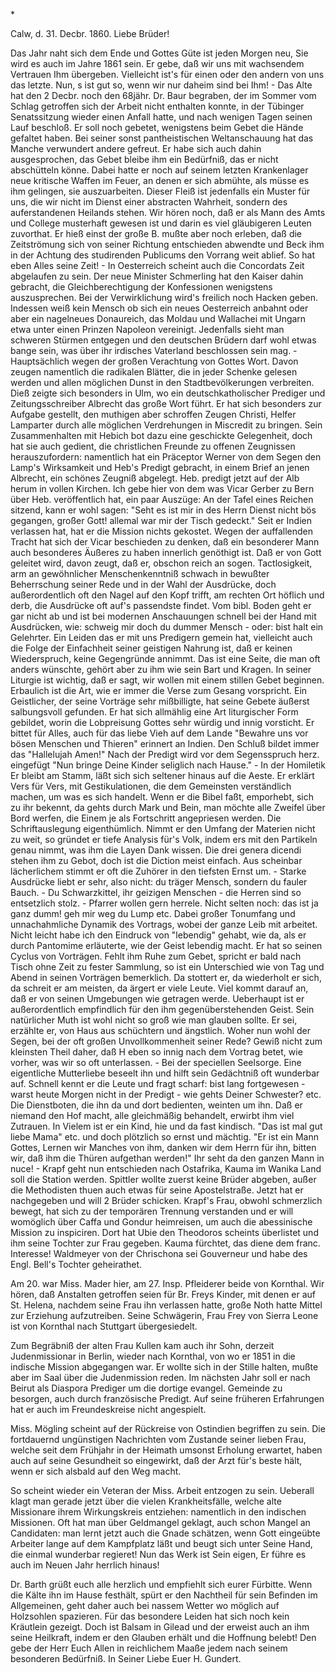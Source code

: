 <Ueber Hebich>*

 Calw, d. 31. Decbr. 1860.
Liebe Brüder!

Das Jahr naht sich dem Ende und Gottes Güte ist jeden Morgen neu, Sie wird es auch im Jahre 1861 sein. Er gebe, daß wir uns mit wachsendem Vertrauen Ihm übergeben. Vielleicht ist's für einen oder den andern von uns das letzte. Nun, s ist gut so, wenn wir nur daheim sind bei Ihm! - Das Alte hat den 2 Decbr. noch den 68jähr. Dr. Baur begraben, der im Sommer vom Schlag getroffen sich der Arbeit nicht enthalten konnte, in der Tübinger Senatssitzung wieder einen Anfall hatte, und nach wenigen Tagen seinen Lauf beschloß. Er soll noch gebetet, wenigstens beim Gebet die Hände gefaltet haben. Bei seiner sonst pantheistischen Weltanschauung hat das Manche verwundert andere gefreut. Er habe sich auch dahin ausgesprochen, das Gebet bleibe ihm ein Bedürfniß, das er nicht abschütteln könne. Dabei hatte er noch auf seinem letzten Krankenlager neue kritische Waffen im Feuer, an denen er sich abmühte, als müsse es ihm gelingen, sie auszuarbeiten. Dieser Fleiß ist jedenfalls ein Muster für uns, die wir nicht im Dienst einer abstracten Wahrheit, sondern des auferstandenen Heilands stehen. Wir hören noch, daß er als Mann des Amts und College musterhaft gewesen ist und darin es viel gläubigeren Leuten zuvorthat. Er hieß einst der große B. mußte aber noch erleben, daß die Zeitströmung sich von seiner Richtung entschieden abwendte und Beck ihm in der Achtung des studirenden Publicums den Vorrang weit ablief. So hat eben Alles seine Zeit! - In Oesterreich scheint auch die Concordats Zeit abgelaufen zu sein. Der neue Minister Schmerling hat den Kaiser dahin gebracht, die Gleichberechtigung der Konfessionen wenigstens auszusprechen. Bei der Verwirklichung wird's freilich noch Hacken geben. Indessen weiß kein Mensch ob sich ein neues Oesterreich anbahnt oder aber ein nagelneues Donaureich, das Moldau und Wallachei mit Ungarn etwa unter einen Prinzen Napoleon vereinigt. Jedenfalls sieht man schweren Stürmen entgegen und den deutschen Brüdern darf wohl etwas bange sein, was über ihr irdisches Vaterland beschlossen sein mag. - Hauptsächlich wegen der großen Verachtung von Gottes Wort. Davon zeugen namentlich die radikalen Blätter, die in jeder Schenke gelesen werden und allen möglichen Dunst in den Stadtbevölkerungen verbreiten. Dieß zeigte sich besonders in Ulm, wo ein deutschkatholischer Prediger und Zeitungsschreiber Albrecht das große Wort führt. Er hat sich besonders zur Aufgabe gestellt, den muthigen aber schroffen Zeugen Christi, Helfer Lamparter durch alle möglichen Verdrehungen in Miscredit zu bringen. Sein Zusammenhalten mit Hebich bot dazu eine geschickte Gelegenheit, doch hat sie auch gedient, die christlichen Freunde zu offenen Zeugnissen herauszufordern: namentlich hat ein Präceptor Werner von dem Segen den Lamp's Wirksamkeit und Heb's Predigt gebracht, in einem Brief an jenen Albrecht, ein schönes Zeugniß abgelegt. Heb. predigt jetzt auf der Alb herum in vollen Kirchen. Ich gebe hier von dem was Vicar Gerber zu Bern über Heb. veröffentlich hat, ein paar Auszüge: An der Tafel eines Reichen sitzend, kann er wohl sagen: "Seht es ist mir in des Herrn Dienst nicht bös gegangen, großer Gott! allemal war mir der Tisch gedeckt." Seit er Indien verlassen hat, hat er die Mission nichts gekostet. Wegen der auffallenden Tracht hat sich der Vicar beschieden zu denken, daß ein besonderer Mann auch besonderes Äußeres zu haben innerlich genöthigt ist. Daß er von Gott geleitet wird, davon zeugt, daß er, obschon reich an sogen. Tactlosigkeit, arm an gewöhnlicher Menschenkenntniß schwach in bewußter Beherrschung seiner Rede und in der Wahl der Ausdrücke, doch außerordentlich oft den Nagel auf den Kopf trifft, am rechten Ort höflich und derb, die Ausdrücke oft auf's passendste findet. Vom bibl. Boden geht er gar nicht ab und ist bei modernen Anschauungen schnell bei der Hand mit Ausdrücken, wie: schweig mir doch du dummer Mensch - oder: bist halt ein Gelehrter. Ein Leiden das er mit uns Predigern gemein hat, vielleicht auch die Folge der Einfachheit seiner geistigen Nahrung ist, daß er keinen Wiederspruch, keine Gegengründe annimmt. Das ist eine Seite, die man oft anders wünschte, gehört aber zu ihm wie sein Bart und Kragen. In seiner Liturgie ist wichtig, daß er sagt, wir wollen mit einem stillen Gebet beginnen. Erbaulich ist die Art, wie er immer die Verse zum Gesang vorspricht. Ein Geistlicher, der seine Vorträge sehr mißbilligte, hat seine Gebete äußerst salbungsvoll gefunden. Er hat sich allmählig eine Art liturgischer Form gebildet, worin die Lobpreisung Gottes sehr würdig und innig vorsticht. Er bittet für Alles, auch für das liebe Vieh auf dem Lande "Bewahre uns vor bösen Menschen und Thieren" erinnert an Indien. Den Schluß bildet immer das "Hallelujah Amen!" Nach der Predigt wird vor dem Segensspruch herz. eingefügt "Nun bringe Deine Kinder seliglich nach Hause." - In der Homiletik Er bleibt am Stamm, läßt sich sich seltener hinaus auf die Aeste. Er erklärt Vers für Vers, mit Gestikulationen, die dem Gemeinsten verständlich machen, um was es sich handelt. Wenn er die Bibel faßt, emporhebt, sich zu ihr bekennt, da gehts durch Mark und Bein, man möchte alle Zweifel über Bord werfen, die Einem je als Fortschritt angepriesen werden. Die Schriftauslegung eigenthümlich. Nimmt er den Umfang der Materien nicht zu weit, so gründet er tiefe Analysis für's Volk, indem ers mit den Partikeln genau nimmt, was ihm die Layen Dank wissen. Die drei genera dicendi stehen ihm zu Gebot, doch ist die Diction meist einfach. Aus scheinbar lächerlichem stimmt er oft die Zuhörer in den tiefsten Ernst um. - Starke Ausdrücke liebt er sehr, also nicht: du träger Mensch, sondern du fauler Bauch. - Du Schwarzkittel, ihr geizigen Menschen - die Herren sind so entsetzlich stolz. - Pfarrer wollen gern herrele. Nicht selten noch: das ist ja ganz dumm! geh mir weg du Lump etc. Dabei großer Tonumfang und unnachahmliche Dynamik des Vortrags, wobei der ganze Leib mit arbeitet. Nicht leicht habe ich den Eindruck von "lebendig" gehabt, wie da, als er durch Pantomime erläuterte, wie der Geist lebendig macht. Er hat so seinen Cyclus von Vorträgen. Fehlt ihm Ruhe zum Gebet, spricht er bald nach Tisch ohne Zeit zu fester Sammlung, so ist ein Unterschied wie von Tag und Abend in seinen Vorträgen bemerklich. Da stottert er, da wiederholt er sich, da schreit er am meisten, da ärgert er viele Leute. Viel kommt darauf an, daß er von seinen Umgebungen wie getragen werde. Ueberhaupt ist er außerordentlich empfindlich für den ihm gegenüberstehenden Geist. Sein natürlicher Muth ist wohl nicht so groß wie man glauben sollte. Er sei, erzählte er, von Haus aus schüchtern und ängstlich. Woher nun wohl der Segen, bei der oft großen Unvollkommenheit seiner Rede? Gewiß nicht zum kleinsten Theil daher, daß H eben so innig nach dem Vortrag betet, wie vorher, was wir so oft unterlassen. - Bei der speciellen Seelsorge. Eine eigentliche Mutterliebe beseelt ihn und hilft sein Gedächtniß oft wunderbar auf. Schnell kennt er die Leute und fragt scharf: bist lang fortgewesen - warst heute Morgen nicht in der Predigt - wie gehts Deiner Schwester? etc. Die Dienstboten, die ihn da und dort bedienten, weinten um ihn. Daß er niemand den Hof macht, alle gleichmäßig behandelt, erwirbt ihm viel Zutrauen. In Vielem ist er ein Kind, hie und da fast kindisch. "Das ist mal gut liebe Mama" etc. und doch plötzlich so ernst und mächtig. "Er ist ein Mann Gottes, Lernen wir Manches von ihm, danken wir dem Herrn für ihn, bitten wir, daß ihm die Thüren aufgethan werden!" Ihr seht da den ganzen Mann in nuce! - Krapf geht nun entschieden nach Ostafrika, Kauma im Wanika Land soll die Station werden. Spittler wollte zuerst keine Brüder abgeben, außer die Methodisten thuen auch etwas für seine Apostelstraße. Jetzt hat er nachgegeben und will 2 Brüder schicken. Krapf's Frau, obwohl schmerzlich bewegt, hat sich zu der temporären Trennung verstanden und er will womöglich über Caffa und Gondur heimreisen, um auch die abessinische Mission zu inspiciren. Dort hat Ubie den Theodoros scheints überlistet und ihm seine Tochter zur Frau gegeben. Kauma fürchtet, das diene dem franc. Interesse! Waldmeyer von der Chrischona sei Gouverneur und habe des Engl. Bell's Tochter geheirathet.

Am 20. war Miss. Mader hier, am 27. Insp. Pfleiderer beide von Kornthal. Wir hören, daß Anstalten getroffen seien für Br. Freys Kinder, mit denen er auf St. Helena, nachdem seine Frau ihn verlassen hatte, große Noth hatte Mittel zur Erziehung aufzutreiben. Seine Schwägerin, Frau Frey von Sierra Leone ist von Kornthal nach Stuttgart übergesiedelt.

Zum Begräbniß der alten Frau Kullen kam auch ihr Sohn, derzeit Judenmissionar in Berlin, wieder nach Kornthal, von wo er 1851 in die indische Mission abgegangen war. Er wollte sich in der Stille halten, mußte aber im Saal über die Judenmission reden. Im nächsten Jahr soll er nach Beirut als Diaspora Prediger um die dortige evangel. Gemeinde zu besorgen, auch durch französische Predigt. Auf seine früheren Erfahrungen hat er auch im Freundeskreise nicht angespielt.

Miss. Mögling scheint auf der Rückreise von Ostindien begriffen zu sein. Die fortdauernd ungünstigen Nachrichten vom Zustande seiner lieben Frau, welche seit dem Frühjahr in der Heimath umsonst Erholung erwartet, haben auch auf seine Gesundheit so eingewirkt, daß der Arzt für's beste hält, wenn er sich alsbald auf den Weg macht.

So scheint wieder ein Veteran der Miss. Arbeit entzogen zu sein. Ueberall klagt man gerade jetzt über die vielen Krankheitsfälle, welche alte Missionare ihrem Wirkungskreis entziehen: namentlich in den indischen Missionen. Oft hat man über Geldmangel geklagt, auch schon Mangel an Candidaten: man lernt jetzt auch die Gnade schätzen, wenn Gott eingeübte Arbeiter lange auf dem Kampfplatz läßt und beugt sich unter Seine Hand, die einmal wunderbar regieret! Nun das Werk ist Sein eigen, Er führe es auch im Neuen Jahr herrlich hinaus!

Dr. Barth grüßt euch alle herzlich und empfiehlt sich eurer Fürbitte. Wenn die Kälte ihn im Hause festhält, spürt er den Nachtheil für sein Befinden im Allgemeinen, geht daher auch bei nassem Wetter wo möglich auf Holzsohlen spazieren. Für das besondere Leiden hat sich noch kein Kräutlein gezeigt. Doch ist Balsam in Gilead und der erweist auch an ihm seine Heilkraft, indem er den Glauben erhält und die Hoffnung belebt! Den gebe der Herr Euch Allen in reichlichem Maaße jedem nach seinem besonderen Bedürfniß. 
In Seiner Liebe
 Euer
 H. Gundert.

